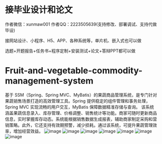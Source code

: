 # 接毕业设计和论文
作者微信：xunmaw001  作者QQ：2223505639(支持修改、部署调试、支持代做毕设)

接网站设计、小程序、H5、APP、各种系统等，单片机、嵌入式也可以做

选题+开题报告+任务书+程序定制+安装测试+论文+答辩PPT都可以做
# Fruit-and-vegetable-commodity-management-system
基于 SSM（Spring、Spring MVC、MyBatis）的果蔬商品管理系统，是专门针对果蔬销售场景打造的高效管理工具。Spring 提供稳定的组件管理和事务处理，Spring MVC 实现流畅的用户交互，MyBatis 保障数据精准存储与查询。  该系统涵盖果蔬信息录入、库存管理、价格调整、销售统计等功能。商家可随时更新商品信息，实时掌握库存动态。系统能根据销售数据生成报表，辅助商家制定采购和营销策略。此外，它还支持有效期预警，减少损耗。通过该系统，可提升果蔬管理效率，增加经营效益。 
![image](https://github.com/user-attachments/assets/39d738a6-183d-4663-9d00-26f0a99c8a76)
![image](https://github.com/user-attachments/assets/05f86ead-0130-4048-a0cd-fe4b3da922b3)
![image](https://github.com/user-attachments/assets/e4d8be0f-f454-41be-b292-68a101c8e5f6)
![image](https://github.com/user-attachments/assets/34b546d2-e090-416d-9356-131619547004)
![image](https://github.com/user-attachments/assets/43d45609-6874-40e3-9d3b-a6ddb701c1d7)
![image](https://github.com/user-attachments/assets/929a0eda-843f-432d-bcc7-960fb12ce324)
![image](https://github.com/user-attachments/assets/fe3ad9e6-48f0-49a5-9576-2b417631a81d)
